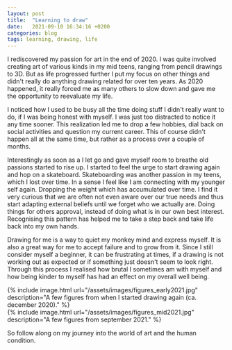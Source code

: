 ```yaml
---
layout: post
title:  "Learning to draw"
date:   2021-09-10 16:34:16 +0200
categories: blog
tags: learning, drawing, life
---
```


I rediscovered my passion for art in the end of 2020. I was quite involved creating art of various kinds in my mid teens, ranging from pencil drawings to 3D. But as life progressed further I put my focus on other things and didn't really do anything drawing related for over ten years. As 2020 happened, it really forced me as many others to slow down and gave me the opportunity to reevaluate my life.


I noticed how I used to be busy all the time doing stuff I didn't really want to do, if I was being honest with myself. I was just too distracted to notice it any time sooner. This realization led me to drop a few hobbies, dial back on social activities and question my current career. This of course didn't happen all at the same time, but rather as a process over a couple of months. 

Interestingly as soon as a I let go and gave myself room to breathe old passions started to rise up. I started to feel the urge to start drawing again and hop on a skateboard. Skateboarding was another passion in my teens, which I lost over time. In a sense I feel like I am connecting with my younger self again. Dropping the weight which has accumulated over time. I find it very curious that we are often not even aware over our true needs and thus start adapting external beliefs until we forget who we actually are. Doing things for others approval, instead of doing what is in our own best interest. Recognising this pattern has helped me to take a step back and take life back into my own hands.

Drawing for me is a way to quiet my monkey mind and express myself. It is also a great way for me to accept failure and to grow from it. Since I still consider myself a beginner, it can be frustrating at times, if a drawing is not working out as expected or if something just doesn't seem to look right. Through this process I realised how brutal I sometimes am with myself and how being kinder to myself has had an effect on my overall well being.

<div class='row two-images'>
    <div class='column'>
        {% include image.html url="/assets/images/figures_early2021.jpg" description="A few figures from when I started drawing again (ca. december 2020)." %}
    </div>
    <div class='column'>
        {% include image.html url="/assets/images/figures_mid2021.jpg" description="A few figures from september 2021." %}
    </div>
</div>

So follow along on my journey into the world of art and the human condition.



